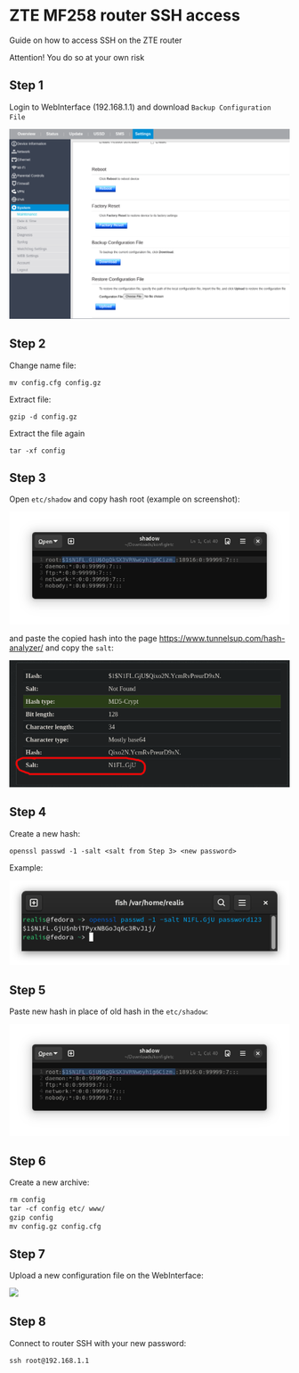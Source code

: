 # ZTE MF258 router SSH access

Guide on how to access SSH on the ZTE router

Attention! You do so at your own risk

## Step 1
Login to WebInterface (192.168.1.1) and download `Backup Configuration File`

<img src="https://github.com/realiis/zte-mf258-ssh-access/raw/master/backuprestore.png">

## Step 2
Change name file:
```
mv config.cfg config.gz
```

Extract file:
```
gzip -d config.gz
```

Extract the file again
```
tar -xf config
``` 

## Step 3
Open `etc/shadow` and copy hash root (example on screenshot):

<img src="https://github.com/realiis/zte-mf258-ssh-access/raw/master/etcshadow.png">
  
and paste the copied hash into the page https://www.tunnelsup.com/hash-analyzer/ and copy the `salt`:

<img src="https://github.com/realiis/zte-mf258-ssh-access/raw/master/salt.png">

## Step 4

Create a new hash:
```
openssl passwd -1 -salt <salt from Step 3> <new password>
```

Example:

<img src="https://github.com/realiis/zte-mf258-ssh-access/raw/master/openssl.png">

## Step 5
Paste new hash in place of old hash in the `etc/shadow`:

<img src="./etcshadow.png">

## Step 6
Create a new archive:
```
rm config
tar -cf config etc/ www/
gzip config
mv config.gz config.cfg
```

## Step 7
Upload a new configuration file on the WebInterface:

<img src="asd">

## Step 8

Connect to router SSH with your new password:

```
ssh root@192.168.1.1
```
